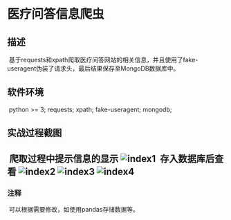 # 医疗问答信息爬虫
## 描述
  基于requests和xpath爬取医疗问答网站的相关信息，并且使用了fake-useragent伪装了请求头，最后结果保存至MongoDB数据库中。
## 软件环境
  python >= 3;
  requests;
  xpath;
  fake-useragent;
  mongodb;
## 实战过程截图
  爬取过程中提示信息的显示
![index1](https://github.com/fabyangliu/yang-spider/blob/master/medicalQA_spider/1.png)
  存入数据库后查看
![index2](https://github.com/fabyangliu/yang-spider/blob/master/medicalQA_spider/2.png)
![index3](https://github.com/fabyangliu/yang-spider/blob/master/medicalQA_spider/3.png)
![index4](https://github.com/fabyangliu/yang-spider/blob/master/medicalQA_spider/4.png)
---
### 注释
  可以根据需要修改，如使用pandas存储数据等。
